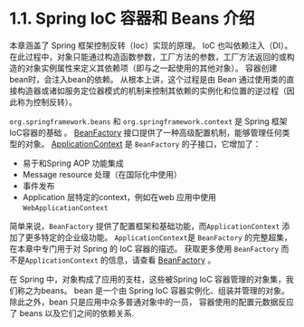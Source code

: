 # 1.1. Spring IoC 容器和 Beans 介绍

本章涵盖了 Spring 框架控制反转（Ioc）实现的原理。
IoC 也叫依赖注入（DI）。
在此过程中，对象只能通过构造函数参数，工厂方法的参数，工厂方法返回的或构造的对象实例属性来定义其依赖项（即与之一起使用的其他对象）。
容器创建bean时，会注入bean的依赖。
从根本上讲，这个过程是由 Bean 通过使用类的直接构造器或诸如服务定位器模式的机制来控制其依赖的实例化和位置的逆过程（因此称为控制反转）。

`org.springframework.beans` 和 `org.springframework.context` 是 Spring 框架IoC容器的基础 。
[BeanFactory](/en/core/beans-beanfactory/) 接口提供了一种高级配置机制，能够管理任何类型的对象。
[ApplicationContext](https://docs.spring.io/spring-framework/docs/5.2.6.RELEASE/javadoc-api/org/springframework/context/ApplicationContext.html) 是
`BeanFactory` 的子接口，它增加了：

- 易于和Spring AOP 功能集成
- Message resource 处理（在国际化中使用）
- 事件发布
- Application 层特定的context，例如在web 应用中使用`WebApplicationContext`

简单来说，`BeanFactory` 提供了配置框架和基础功能，而`ApplicationContext` 添加了更多特定的企业级功能。
`ApplicationContext`是 `BeanFactory` 的完整超集，在本章中专门用于对 Spring 的 IoC 容器的描述。
获取更多使用 `BeanFactory` 而不是`ApplicationContext` 的信息，请查看 [BeanFactory](/core/beans-beanfactory/) 。

在 Spring 中，对象构成了应用的支柱，这些被Spring IoC 容器管理的对象集，我们称之为beans。
bean 是一个由 Spring IoC 容器实例化、组装并管理的对象。
除此之外，bean 只是应用中众多普通对象中的一员，
容器使用的配置元数据反应了 beans 以及它们之间的依赖关系.